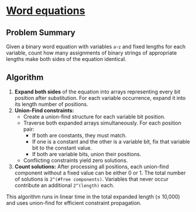 # [Word equations](https://www.spoj.com/problems/WORDEQ/)

## Problem Summary
Given a binary word equation with variables `a`-`z` and fixed lengths for each variable, count how many assignments of binary strings of appropriate lengths make both sides of the equation identical.

## Algorithm
1. **Expand both sides** of the equation into arrays representing every bit position after substitution. For each variable occurrence, expand it into its length number of positions.
2. **Union-Find constraints:**
   - Create a union-find structure for each variable bit position.
   - Traverse both expanded arrays simultaneously. For each position pair:
     - If both are constants, they must match.
     - If one is a constant and the other is a variable bit, fix that variable bit to the constant value.
     - If both are variable bits, union their positions.
   - Conflicting constraints yield zero solutions.
3. **Count solutions:** After processing all positions, each union-find component without a fixed value can be either 0 or 1. The total number of solutions is `2^(#free components)`. Variables that never occur contribute an additional `2^(length)` each.

This algorithm runs in linear time in the total expanded length (≤ 10,000) and uses union-find for efficient constraint propagation.

